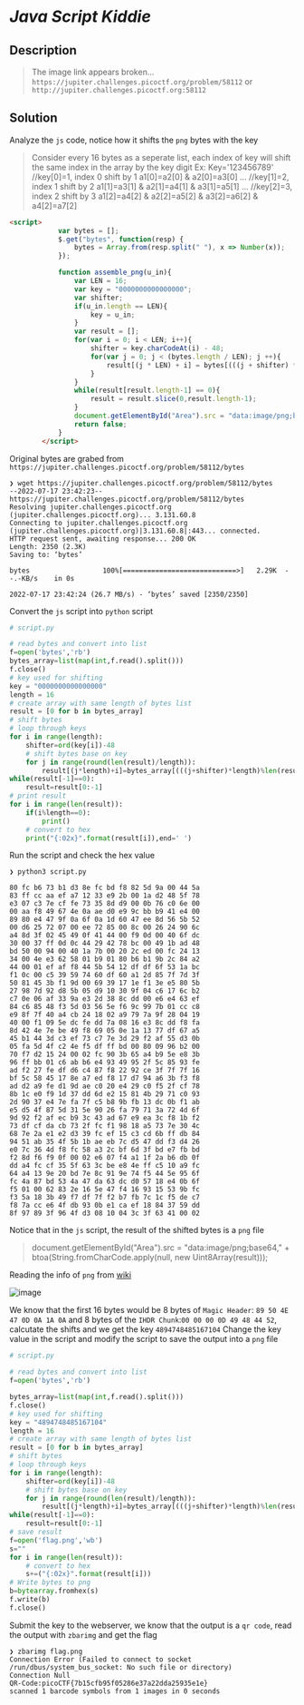 # **_Java Script Kiddie_**
## Description
>The image link appears broken... `https://jupiter.challenges.picoctf.org/problem/58112` or `http://jupiter.challenges.picoctf.org:58112`
## Solution
Analyze the `js` code, notice how it shifts the `png` bytes with the key 
>Consider every 16 bytes as a seperate list, each index of key will shift the same index in the array by the key digit
Ex:
Key='123456789'
//key[0]=1, index 0 shift by 1
a1[0]=a2[0] & a2[0]=a3[0] ...
//key[1]=2, index 1 shift by 2
a1[1]=a3[1] & a2[1]=a4[1] & a3[1]=a5[1] ...
//key[2]=3, index 2 shift by 3
a1[2]=a4[2] & a2[2]=a5[2] & a3[2]=a6[2] & a4[2]=a7[2]
```html
<script>
			var bytes = [];
			$.get("bytes", function(resp) {
				bytes = Array.from(resp.split(" "), x => Number(x));
			});

			function assemble_png(u_in){
				var LEN = 16;
				var key = "0000000000000000";
				var shifter;
				if(u_in.length == LEN){
					key = u_in;
				}
				var result = [];
				for(var i = 0; i < LEN; i++){
					shifter = key.charCodeAt(i) - 48;
					for(var j = 0; j < (bytes.length / LEN); j ++){
						result[(j * LEN) + i] = bytes[(((j + shifter) * LEN) % bytes.length) + i]
					}
				}
				while(result[result.length-1] == 0){
					result = result.slice(0,result.length-1);
				}
				document.getElementById("Area").src = "data:image/png;base64," + btoa(String.fromCharCode.apply(null, new Uint8Array(result)));
				return false;
			}
		</script>
```
Original bytes are grabed from `https://jupiter.challenges.picoctf.org/problem/58112/bytes`
```console
❯ wget https://jupiter.challenges.picoctf.org/problem/58112/bytes
--2022-07-17 23:42:23--  https://jupiter.challenges.picoctf.org/problem/58112/bytes
Resolving jupiter.challenges.picoctf.org (jupiter.challenges.picoctf.org)... 3.131.60.8
Connecting to jupiter.challenges.picoctf.org (jupiter.challenges.picoctf.org)|3.131.60.8|:443... connected.
HTTP request sent, awaiting response... 200 OK
Length: 2350 (2.3K)
Saving to: ‘bytes’

bytes                  100%[============================>]   2.29K  --.-KB/s    in 0s

2022-07-17 23:42:24 (26.7 MB/s) - ‘bytes’ saved [2350/2350]
```
Convert the `js` script into `python` script
```py
# script.py

# read bytes and convert into list
f=open('bytes','rb')
bytes_array=list(map(int,f.read().split()))
f.close()
# key used for shifting
key = "0000000000000000"
length = 16
# create array with same length of bytes list
result = [0 for b in bytes_array]
# shift bytes
# loop through keys
for i in range(length):
    shifter=ord(key[i])-48
    # shift bytes base on key
    for j in range(round(len(result)/length)):
        result[(j*length)+i]=bytes_array[(((j+shifter)*length)%len(result))+i]
while(result[-1]==0):
    result=result[0:-1]
# print result
for i in range(len(result)):
    if(i%length==0):
        print()
    # convert to hex 
    print("{:02x}".format(result[i]),end=' ')
```
Run the script and check the hex value
```console
❯ python3 script.py

80 fc b6 73 b1 d3 8e fc bd f8 82 5d 9a 00 44 5a 
83 ff cc aa ef a7 12 33 e9 2b 00 1a d2 48 5f 78 
e3 07 c3 7e cf fe 73 35 8d d9 00 0b 76 c0 6e 00 
00 aa f8 49 67 4e 0a ae d0 e9 9c bb b9 41 e4 00 
89 80 e4 47 9f 0a 6f 0a 1d 60 47 ee 8d 56 5b 52 
00 d6 25 72 07 00 ee 72 85 00 8c 00 26 24 90 6c 
a4 8d 3f 02 45 49 0f 41 44 00 f9 0d 00 40 6f dc 
30 00 37 ff 0d 0c 44 29 42 78 bc 00 49 1b ad 48 
bd 50 00 94 00 40 1a 7b 00 20 2c ed 00 fc 24 13 
34 00 4e e3 62 58 01 b9 01 80 b6 b1 9b 2c 84 a2 
44 00 01 ef af f8 44 5b 54 12 df df 6f 53 1a bc 
f1 0c 00 c5 39 59 74 60 df 60 a1 2d 85 7f 7d 3f 
50 81 45 3b f1 9d 00 69 39 17 1e f1 3e e5 80 5b 
27 98 7d 92 d8 5b 05 d9 10 30 9f 04 c6 17 6c b2 
c7 0e 06 af 33 9a e3 2d 38 8c dd 00 e6 e4 63 ef 
84 c6 85 48 f3 5d 03 56 5e f6 9c 99 7b 01 cc c8 
e9 8f 7f 40 a4 cb 24 18 02 a9 79 7a 9f 28 04 19 
40 00 f1 09 5e dc fe dd 7a 08 16 e3 8c dd f8 fa 
8d 42 4e 7e be 49 f8 69 05 0e 1a 13 77 df 67 a5 
45 b1 44 3d c3 ef 73 c7 7e 3d 29 f2 af 55 d3 0b 
05 fa 5d 4f c2 4e f5 df ff bd 00 80 09 96 b2 00 
70 f7 d2 15 24 00 02 fc 90 3b 65 a4 b9 5e e8 3b 
96 ff bb 01 c6 ab b6 e4 93 49 95 2f 5c 85 93 fe 
ad f2 27 fe df d6 c4 87 f8 22 92 ce 3f 7f 7f 16 
bf 5c 58 45 17 8e a7 ed f8 17 d7 94 a6 3b f3 f8 
ad d2 a9 fe d1 9d ae c0 20 e4 29 c0 f5 2f cf 78 
8b 1c e0 f9 1d 37 dd 6d e2 15 81 4b 29 71 c0 93 
2d 90 37 e4 7e fa 7f c5 b8 9b fb 13 dc 0b f1 ab 
e5 d5 4f 87 5d 31 5e 90 26 fa 79 71 3a 72 4d 6f 
9d 92 f2 af ec b9 3c 43 ad 67 e9 ea 3c f8 1b f2 
73 df cf da cb 73 2f fc f1 98 18 a5 73 7e 30 4c 
68 7e 2a e1 e2 d3 39 fc ef 15 c3 cd 6b ff db 84 
94 51 ab 35 4f 5b 1b ae eb 7c d5 47 dd f3 d4 26 
e0 7c 36 4d f8 fc 58 a3 2c bf 6d 3f bd e7 fb bd 
f2 8d f6 f9 0f 00 02 e6 07 f4 a1 1f 2a b6 db 0f 
dd a4 fc cf 35 5f 63 3c be e8 4e ff c5 10 a9 fc 
64 a4 13 9e 20 bd 7e 8c 91 9e 74 f5 44 5e 95 6f 
fc 4a 87 bd 53 4a 47 da 63 dc d0 57 18 e4 0b 6f 
f5 01 00 62 83 2e 16 5e 47 f4 16 93 15 53 9b fc 
f3 5a 18 3b 49 f7 df 7f f2 b7 fb 7c 1c f5 de c7 
f8 7a cc e6 4f db 93 0b e1 ca ef 18 84 37 59 dd 
8f 97 89 3f 96 4f d3 08 10 04 3c 3f 63 41 00 02 
```
Notice that in the `js` script, the result of the shifted bytes is a `png` file
> document.getElementById("Area").src = "data:image/png;base64," + btoa(String.fromCharCode.apply(null, new Uint8Array(result)));

Reading the info of `png` from [wiki](https://www.wikiwand.com/en/Portable_Network_Graphics)

![image](https://user-images.githubusercontent.com/70738420/179458576-e77e472e-0795-42db-a41a-91d802f1bbb8.png)

We know that the first 16 bytes would be 8 bytes of `Magic Header`: `89 50 4E 47 0D 0A 1A 0A` and 8 bytes of the `IHDR Chunk`:`00 00 00 0D 49 48 44 52`, calcutate the shifts and we get the key `4894748485167104`
Change the key value in the script and modify the script to save the output into a `png` file
```py
# script.py

# read bytes and convert into list
f=open('bytes','rb')

bytes_array=list(map(int,f.read().split()))
f.close()
# key used for shifting
key = "4894748485167104"
length = 16
# create array with same length of bytes list
result = [0 for b in bytes_array]
# shift bytes
# loop through keys
for i in range(length):
    shifter=ord(key[i])-48
    # shift bytes base on key
    for j in range(round(len(result)/length)):
        result[(j*length)+i]=bytes_array[(((j+shifter)*length)%len(result))+i]
while(result[-1]==0):
    result=result[0:-1]
# save result
f=open('flag.png','wb')
s=""
for i in range(len(result)):
    # convert to hex
    s+=("{:02x}".format(result[i]))
# Write bytes to png
b=bytearray.fromhex(s)
f.write(b)
f.close()
```
Submit the key to the webserver, we know that the output is a `qr code`, read the output with `zbarimg` and get the flag
```console
❯ zbarimg flag.png
Connection Error (Failed to connect to socket /run/dbus/system_bus_socket: No such file or directory)
Connection Null
QR-Code:picoCTF{7b15cfb95f05286e37a22dda25935e1e}
scanned 1 barcode symbols from 1 images in 0 seconds
```
